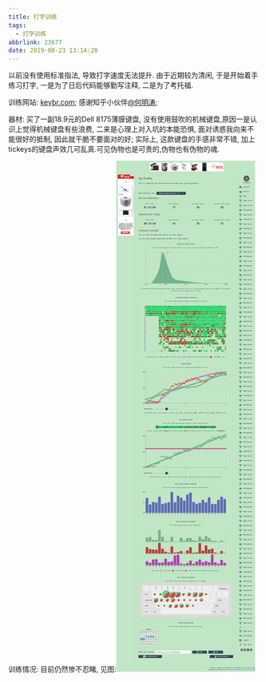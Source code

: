 ```yaml
---
title: 打字训练
tags:
  - 打字训练
abbrlink: 23677
date: 2019-08-23 13:14:28
---
```

以前没有使用标准指法, 导致打字速度无法提升. 由于近期较为清闲, 于是开始着手练习打字, 一是为了日后代码能够勤写注释, 二是为了考托福.

训练网站: [keybr.com](https://www.keybr.com); 感谢知乎小伙伴[@何明涛](https://www.zhihu.com/question/25009442/answer/29795905);

器材: 买了一副18.9元的Dell 8175薄膜键盘, 没有使用鼓吹的机械键盘,原因一是认识上觉得机械键盘有些浪费, 二来是心理上对入坑的本能恐惧, 面对诱惑我向来不能很好的抵制, 因此就干脆不要面对的好; 实际上, 这款键盘的手感非常不错, 加上tickeys的键盘声效几可乱真.可见伪物也是可贵的,伪物也有伪物的魂.

训练情况: 目前仍然惨不忍睹, 见图:![image](/images/打字训练.jpg)


